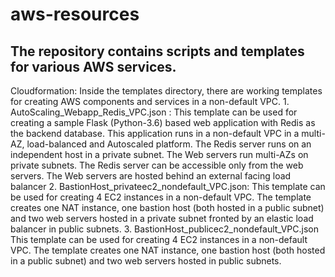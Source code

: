 # aws-resources


## The repository contains scripts and templates for various AWS services.

Cloudformation:
                 Inside the templates directory, there are working templates for creating AWS components and services in a 
                 non-default VPC. 
          1. AutoScaling_Webapp_Redis_VPC.json :
              This template can be used for creating a sample Flask (Python-3.6) based web application 
              with Redis as the backend database.
              This application runs in a non-default VPC in a multi-AZ, load-balanced and Autoscaled platform. 
              The Redis server runs on an independent host in a private subnet. 
              The Web servers run multi-AZs on private subnets. 
              The Redis server can be accessible only from the web servers. 
              The Web servers are hosted behind an external facing load balancer
          2. BastionHost_privateec2_nondefault_VPC.json:
              This template can be used for creating 4 EC2 instances in a non-default VPC. 
              The template creates one NAT instance, one bastion host (both hosted in a public subnet) 
              and two web servers hosted in a private subnet fronted by an elastic load balancer in public subnets. 
          3. BastionHost_publicec2_nondefault_VPC.json
              This template  can be used for creating 4 EC2 instances in a non-default VPC. 
              The template creates one NAT instance, one bastion host (both hosted in a public subnet) 
              and two web servers hosted in public subnets.
 
